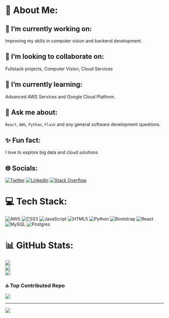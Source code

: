 # 💫 About Me:
## 🔭 **I’m currently working on:**  
Improving my skills in computer vision and backend development.
## 👯 **I’m looking to collaborate on:**  
Fullstack projects, Computer Vision, Cloud Services
## 🌱 **I’m currently learning:**
Advanced AWS Services and Google Cloud Platform.
## 💬 **Ask me about:**  
`React`, `AWS`, `Python`, `Flask` and any general software development questions.
## ✨ **Fun fact:**  
I love to explore big data and cloud solutions


## 🌐 Socials:
[![Twitter](https://img.shields.io/badge/Twitter-%231DA1F2.svg?logo=Twitter&logoColor=white)](https://twitter.com/m_huzaifa_25) [![LinkedIn](https://img.shields.io/badge/LinkedIn-%230077B5.svg?logo=linkedin&logoColor=white)](https://www.linkedin.com/in/huzaifa-ilyas/) [![Stack Overflow](https://img.shields.io/badge/-Stackoverflow-FE7A16?logo=stack-overflow&logoColor=white)](https://stackoverflow.com/users/22700112/muhammad-huzaifa-ilyas) 

# 💻 Tech Stack:
![AWS](https://img.shields.io/badge/AWS-%23FF9900.svg?style=for-the-badge&logo=amazon-aws&logoColor=white) ![CSS3](https://img.shields.io/badge/css3-%231572B6.svg?style=for-the-badge&logo=css3&logoColor=white) ![JavaScript](https://img.shields.io/badge/javascript-%23323330.svg?style=for-the-badge&logo=javascript&logoColor=%23F7DF1E) ![HTML5](https://img.shields.io/badge/html5-%23E34F26.svg?style=for-the-badge&logo=html5&logoColor=white) ![Python](https://img.shields.io/badge/python-3670A0?style=for-the-badge&logo=python&logoColor=ffdd54) ![Bootstrap](https://img.shields.io/badge/bootstrap-%23563D7C.svg?style=for-the-badge&logo=bootstrap&logoColor=white) ![React](https://img.shields.io/badge/react-%2320232a.svg?style=for-the-badge&logo=react&logoColor=%2361DAFB) ![MySQL](https://img.shields.io/badge/mysql-%2300f.svg?style=for-the-badge&logo=mysql&logoColor=white) ![Postgres](https://img.shields.io/badge/postgres-%23316192.svg?style=for-the-badge&logo=postgresql&logoColor=white)
# 📊 GitHub Stats:
![](https://github-readme-stats.vercel.app/api?username=huzaifailyas02&theme=dark&hide_border=false&include_all_commits=false&count_private=false)<br/>
![](https://github-readme-streak-stats.herokuapp.com/?user=huzaifailyas02&theme=dark&hide_border=false)<br/>
![](https://github-readme-stats.vercel.app/api/top-langs/?username=huzaifailyas02&theme=dark&hide_border=false&include_all_commits=false&count_private=false&layout=compact)

### 🔝 Top Contributed Repo
![](https://github-contributor-stats.vercel.app/api?username=huzaifailyas02&limit=5&theme=tokyonight&combine_all_yearly_contributions=true)

---
[![](https://visitcount.itsvg.in/api?id=huzaifailyas02&icon=0&color=0)](https://visitcount.itsvg.in)
